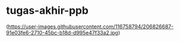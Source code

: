 # tugas-akhir-ppb

(https://user-images.githubusercontent.com/116758794/206826687-91e03fe6-2710-45bc-b18d-d995e47f33a2.jpg)
